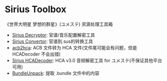 # Sirius Toolbox

《世界大明星 梦想的群星》(ユメステ) 资源处理工具箱

- [Sirius Decryptor](https://github.com/SonolusHaniwa/sirius-toolbox/tree/main/decryptor): 官谱/音乐配置解密工具
- [Sirius Convertor](https://github.com/SonolusHaniwa/sirius-toolbox/tree/main/convertor): 官谱到.sus的转换工具
- [acb2hca](https://github.com/SonolusHaniwa/sirius-toolbox/tree/main/acb2hca): ACB 文件转为 HCA 文件(文件尾可能会有问题，但是 HCADecoder 不会出错)
- [Sirius HCADecoder](https://github.com/SonolusHaniwa/sirius-toolbox/tree/main/hcaDecoder): HCA v3.0 音频解密工具 for ユメステ(不保证其他平台可用)
- [BundleUnpack](https://github.com/SonolusHaniwa/sirius-toolbox/tree/main/bundleUnpack): 提取 .bundle 文件中的内容
